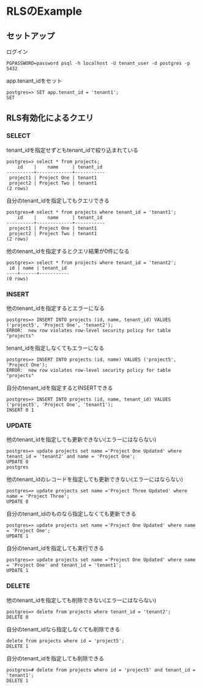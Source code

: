 
# RLSのExample

## セットアップ

ログイン
```
PGPASSWORD=password psql -h localhost -U tenant_user -d postgres -p 5432
```

app.tenant_idをセット
```
postgres=> SET app.tenant_id = 'tenant1';
SET
```

## RLS有効化によるクエリ

### SELECT

tenant_idを指定せずともtenant_idで絞り込まれている
```
postgres=> select * from projects;
    id    |    name     | tenant_id
----------+-------------+-----------
 project1 | Project One | tenant1
 project2 | Project Two | tenant1
(2 rows)
```

自分のtenant_idを指定してもクエリできる

```
postgres=# select * from projects where tenant_id = 'tenant1';
    id    |    name     | tenant_id
----------+-------------+-----------
 project1 | Project One | tenant1
 project2 | Project Two | tenant1
(2 rows)
```

他のtenant_idを指定するとクエリ結果が0件になる

```
postgres=> select * from projects where tenant_id = 'tenant2';
 id | name | tenant_id
----+------+-----------
(0 rows)
```

### INSERT

他のtenant_idを指定するとエラーになる
```
postgres=> INSERT INTO projects (id, name, tenant_id) VALUES ('project5', 'Project One', 'tenant2');
ERROR:  new row violates row-level security policy for table "projects"
```

tenant_idを指定しなくてもエラーになる
```
postgres=> INSERT INTO projects (id, name) VALUES ('project5', 'Project One');
ERROR:  new row violates row-level security policy for table "projects"
```

自分のtenant_idを指定するとINSERTできる
```
postgres=> INSERT INTO projects (id, name, tenant_id) VALUES ('project5', 'Project One', 'tenant1');
INSERT 0 1
```

### UPDATE

他のtenant_idを指定しても更新できない(エラーにはならない)
```
postgres=> update projects set name ='Project One Updated' where tenant_id = 'tenant2' and name = 'Project One';
UPDATE 0
postgres
```

他のtenant_idのレコードを指定しても更新できない(エラーにはならない)
```
postgres=> update projects set name ='Project Three Updated' where name = 'Project Three';
UPDATE 0
```

自分のtenant_idのものなら指定しなくても更新できる
```
postgres=> update projects set name ='Project One Updated' where name = 'Project One';
UPDATE 1
```

自分のtenant_idを指定しても実行できる
```
postgres=> update projects set name ='Project One Updated' where name = 'Project One' and tenant_id = 'tenant1';
UPDATE 1
```


### DELETE

他のtenant_idを指定しても削除できない(エラーにはならない)
```
postgres=> delete from projects where tenant_id = 'tenant2';
DELETE 0
```

自分のtenant_idなら指定しなくても削除できる
```
delete from projects where id = 'project5';
DELETE 1
```

自分のtenant_idを指定しても削除できる
```
postgres=# delete from projects where id = 'project5' and tenant_id = 'tenant1';
DELETE 1
```
